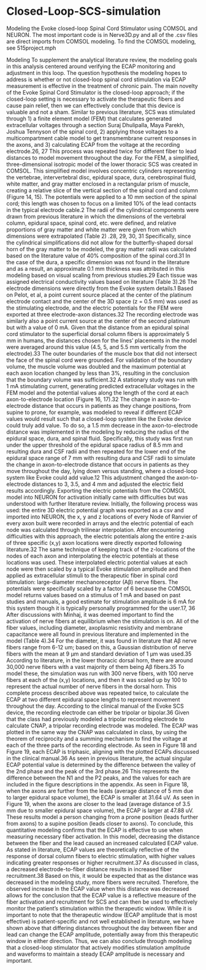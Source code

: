 # Closed-Loop-SCS-simulation
Modeling the Evoke closed-loop Spinal Cord Stimulator using COMSOL and NEURON. The most important code is in Nerve3D.py and all of the .csv files are direct imports from COMSOL modeling. To find the COMSOL modeling, see 515project.mph


Modeling
To supplement the analytical literature review, the modeling goals in this analysis centered around verifying the ECAP monitoring and adjustment in this loop. The question hypothesis the modeling hopes to address is whether or not closed-loop spinal cord stimulation via ECAP measurement is effective in the treatment of chronic pain. The main novelty of the Evoke Spinal Cord Stimulator is the closed-loop approach; if the closed-loop setting is necessary to activate the therapeutic fibers and cause pain relief, then we can effectively conclude that this device is valuable and not a sham. Similar to previous literature, SCS was stimulated through 1) a finite element model (FEM) that calculates generated extracellular voltages through a section
 Suraj Dhulipalla, Maya Parekh, Joshua Tennyson
of the spinal cord, 2) applying those voltages to a multicompartment cable model to get transmembrane current responses in the axons, and 3) calculating ECAP from the voltage at the recording electrode.26, 27 This process was repeated twice for different fiber to lead distances to model movement throughout the day.
For the FEM, a simplified, three-dimensional isotropic model of the lower thoracic SCS was created in COMSOL. This simplified model involves concentric cylinders representing the vertebrae, intervertebral disc, epidural space, dura, cerebrospinal fluid, white matter, and gray matter enclosed in a rectangular prism of muscle, creating a relative slice of the vertical section of the spinal cord and column (Figure 14, 15). The potentials were applied to a 10 mm section of the spinal cord; this length was chosen to focus on a limited 10% of the lead contacts in the typical electrode cable.2 The radii of the cylindrical components were drawn from previous literature in which the dimensions of the vertebral column, epidural space, spinal cord, etc. were defined, and relative proportions of gray matter and white matter were given from which dimensions were extrapolated (Table 2) .28, 29, 30, 31 Specifically, since the cylindrical simplifications did not allow for the butterfly-shaped dorsal horn of the gray matter to be modeled, the gray matter radii was calculated based on the literature value of 40% composition of the spinal cord.31 In the case of the dura, a specific dimension was not found in the literature and as a result, an approximate 0.1 mm thickness was attributed in this modeling based on visual scaling from previous studies.29 Each tissue was assigned electrical conductivity values based on literature (Table 3).26 The electrode dimensions were directly from the Evoke system details.1
Based on Pelot, et al, a point current source placed at the center of the platinum electrode contact and the center of the 3D space (z = 0.5 mm) was used as the stimulating electrode, and the electric potentials for the FEM were exported at three electrode-axon distances.32 The recording electrode was similarly also a point current source at the center of the second platinum but with a value of 0 mA. Given that the distance from an epidural spinal cord stimulator to the superficial dorsal column fibers is approximately 5 mm in humans, the distances chosen for the lines’ placements in the model were averaged around this value (4.5, 5, and 5.5 mm vertically from the electrode).33 The outer boundaries of the muscle box that did not intersect the face of the spinal cord were grounded. For validation of the boundary volume, the muscle volume was doubled and the maximum potential at each axon location changed by less than 3%, resulting in the conclusion that the boundary volume was sufficient.32 A stationary study was run with 1 mA stimulating current, generating predicted extracellular voltages in the FEM model and the potential values along the length of the cord at each axon-to-electrode location (Figure 16, 17).32 The change in axon-to-electrode distance that occurs in patients as they change positions, from supine to prone, for example, was modeled to reveal if different ECAP values would result such that a closed-loop system like the Evoke device could truly add value. To do so, a 1.5 mm decrease in the axon-to-electrode distance was implemented in the modeling by reducing the radius of the epidural space, dura, and spinal fluid. Specifically, this study was first run under the upper threshold of the epidural space radius of 8.5 mm and resulting dura and CSF radii and then repeated for the lower end of the epidural space range of 7 mm with resulting dura and CSF radii to simulate the change in axon-to-electrode distance that occurs in patients as they move throughout the day, lying down versus standing, where a closed-loop system like Evoke could add value.12 This adjustment changed the axon-to-electrode distances to 3, 3.5, and 4 mm and adjusted the electric field results accordingly.
Exporting the electric potentials from the COMSOL model into NEURON for activation initially came with difficulties but was understood with further literature review. Initially, the following process was used: the entire 3D electric potential graph was exported as a csv and imported into NEURON, the x, y and z locations of every Node of Ranvier of every axon built were recorded in arrays and the electric potential of each node was calculated through trilinear interpolation. After encountering difficulties with this approach, the electric potentials along the entire z-axis of three specific (x,y) axon locations were directly exported following literature.32 The same technique of keeping track of the z-locations of the nodes of each axon and interpolating the electric potentials at these locations was used.
These interpolated electric potential values at each node were then scaled by a typical Evoke stimulation amplitude and then applied as extracellular stimuli to the therapeutic fiber in spinal cord stimulation: large-diameter mechanoreceptor (Aβ) nerve fibers. The potentials were specifically scaled by a factor of 6 because the COMSOL model returns values based on a stimulus of 1 mA and based on past studies and manuals, a good estimate for stimulation amplitude is 6 mA for this system though it is typically personally programmed for the user.17, 36 After discussions with Minhaj, it was deemed important to find the activation of nerve fibers at equilibrium when the stimulation is on. All of the fiber values, including diameter, axoplasmic resistivity and membrane capacitance were all found in previous literature and implemented in the model (Table 4).34 For the diameter, it was found in literature that Aβ nerve fibers range from 6-12 um; based on this, a Gaussian distribution of nerve fibers with the mean at 9 μm and standard deviation of 1 μm was used.35 According to literature, in the lower thoracic dorsal horn, there are around 30,000 nerve fibers with a vast majority of them being Aβ fibers.35 To model these, the simulation was run with 300 nerve fibers, with 100 nerve fibers at each of the (x,y) locations, and then it was scaled up by 100 to represent the actual number of nerve fibers in the dorsal horn. This complete process described above was repeated twice, to calculate the ECAP at two different epidural space lengths to represent movement throughout the day.
According to the clinical manual of the Evoke SCS device, the recording electrode can either be tripolar or bipolar.36 Given that the class had previously modeled a tripolar recording electrode to calculate CNAP, a tripolar recording electrode was modeled. The ECAP was plotted in the same way the CNAP was calculated in class, by using the theorem of reciprocity and a summing mechanism to find the voltage at each of the three parts of the recording electrode. As seen in Figure 18 and Figure 19, each ECAP is triphasic, aligning with the plotted ECAPs discussed in the clinical manual.36 As seen in previous literature, the actual singular ECAP potential value is determined by the difference between the valley of the 2nd phase and the peak of the 3rd phase.26 This represents the difference between the N1 and the P2 peaks, and the values for each are included in the figure descriptions in the appendix. As seen in Figure 18, when the axons are further from the leads (average distance of 5 mm due to larger epidural space volume), the ECAP is smaller at 31.64 uV. As seen in Figure 19, when the axons are closer to the lead (average distance of 3.5 mm due to smaller epidural space volume), the ECAP is larger at 47.88 uV. These results model a person changing from a prone position (leads further from axons) to a supine position (leads closer to axons).
To conclude, this quantitative modeling confirms that the ECAP is effective to use when measuring necessary fiber activation. In this model, decreasing the distance between the fiber and the lead caused an increased calculated ECAP value. As stated in literature, ECAP values are theoretically reflective of the response of dorsal column fibers to electric stimulation, with higher values indicating greater responses or higher recruitment.37 As discussed in class, a decreased electrode-to-fiber distance results in increased fiber recruitment.38 Based on this, it would be expected that as the distance was decreased in the modeling study, more fibers were recruited. Therefore, the observed increase in the ECAP value when this distance was decreased allows for the conclusion that the ECAP value is a reflective measure of the fiber activation and recruitment for SCS and can then be used to effectively monitor the patient’s stimulation within the therapeutic window. While it is important to note that the therapeutic window (ECAP amplitude that is most effective) is patient-specific and not well established in literature, we have shown above that differing distances throughout the day between fiber and lead can change the ECAP amplitude, potentially away from this therapeutic window in either direction. Thus, we can also conclude through modeling that a closed-loop stimulator that actively modifies stimulation amplitude and waveforms to maintain a steady ECAP amplitude is necessary and important.
